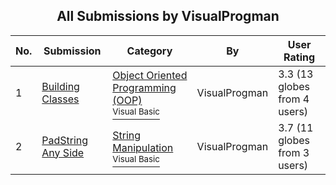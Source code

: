 ﻿<div align="center">

## All Submissions by VisualProgman

</div>

No.  | Submission | Category | By   | User Rating
---- | ---------- | -------- | ---- | -----------
1 | [Building Classes<br />](https://github.com/Planet-Source-Code/visualprogman-building-classes__1-44297) | [Object Oriented Programming \(OOP\)<br /><sup>Visual Basic</sup>](../ByCategory/object-oriented-programming-oop__1-47.md) | VisualProgman | 3.3 (13 globes from 4 users)
2 | [PadString Any Side<br />](https://github.com/Planet-Source-Code/visualprogman-padstring-any-side__1-33748) | [String Manipulation<br /><sup>Visual Basic</sup>](../ByCategory/string-manipulation__1-5.md) | VisualProgman | 3.7 (11 globes from 3 users)
